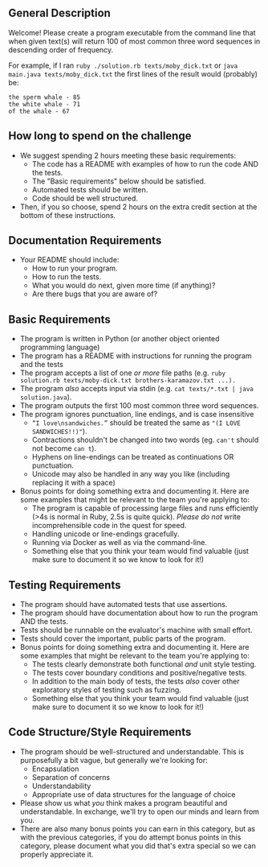 ## General Description

Welcome! Please create a program executable from the command line that when given text(s) will return 100 of most common three word sequences in descending order of frequency.

For example, if I ran `ruby ./solution.rb texts/moby_dick.txt` or `java main.java texts/moby_dick.txt` the first lines of the result would (probably) be:

```
the sperm whale - 85
the white whale - 71
of the whale - 67
```

## How long to spend on the challenge

* We suggest spending 2 hours meeting these basic requirements:
  - The code has a README with examples of how to run the code AND the tests.
  - The "Basic requirements" below should be satisfied.
  - Automated tests should be written.
  - Code should be well structured.
* Then, if you so choose, spend 2 hours on the extra credit section at the bottom of these instructions.

## Documentation Requirements

* Your README should include:
  - How to run your program.
  - How to run the tests.
  - What you would do next, given more time (if anything)?
  - Are there bugs that you are aware of?

## Basic Requirements

* The program is written in Python (or another object oriented programming language) 
* The program has a README with instructions for running the program and the tests
* The program accepts a list of one *or more* file paths (e.g. `ruby solution.rb texts/moby-dick.txt brothers-karamazov.txt ...).`
* The program *also* accepts input via stdin (e.g. `cat texts/*.txt | java solution.java`).
* The program outputs the first 100 most common three word sequences.
* The program ignores punctuation, line endings, and is case insensitive
  - `“I love\nsandwiches.”` should be treated the same as `"(I LOVE SANDWICHES!!)"`).
  - Contractions shouldn't be changed into two words (eg. `can't` should not become `can t`).
  - Hyphens on line-endings can be treated as continuations OR punctuation.
  - Unicode may also be handled in any way you like (including replacing it with a space)
* Bonus points for doing something extra and documenting it. Here are some examples that might be relevant to the team you're applying to:
  - The program is capable of processing large files and runs efficiently (>4s is normal in Ruby, 2.5s is quite quick). *Please do not* write incomprehensible code in the quest for speed.
  - Handling unicode or line-endings gracefully.
  - Running via Docker as well as via the command-line.
  - Something else that you think your team would find valuable (just make sure to document it so we know to look for it!)

## Testing Requirements

* The program should have automated tests that use assertions.
* The program should have documentation about how to run the program AND the tests.
* Tests should be runnable on the evaluator's machine with small effort.
* Tests should cover the important, public parts of the program.
* Bonus points for doing something extra and documenting it. Here are some examples that might be relevant to the team you're applying to:
  - The tests clearly demonstrate both functional *and* unit style testing.
  - The tests cover boundary conditions and positive/negative tests.
  - In addition to the main body of tests, the tests *also* cover other exploratory styles of testing such as fuzzing.
  - Something else that you think your team would find valuable (just make sure to document it so we know to look for it!)

## Code Structure/Style Requirements

* The program should be well-structured and understandable. This is purposefully a bit vague, but generally we're looking for:
  - Encapsulation
  - Separation of concerns
  - Understandability
  - Appropriate use of data structures for the language of choice
* Please show us what _you_ think makes a program beautiful and understandable. In exchange, we'll try to open our minds and learn from you.
* There are also many bonus points you can earn in this category, but as with the previous categories, if you do attempt bonus points in this category, please document what you did that's extra special so we can properly appreciate it.
